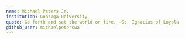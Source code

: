 ```yaml
---
name: Michael Peters Jr.
institution: Gonzaga University
quote: Go forth and set the world on fire. -St. Ignatius of Loyola
github_user: michaelpeterswa
---
```


